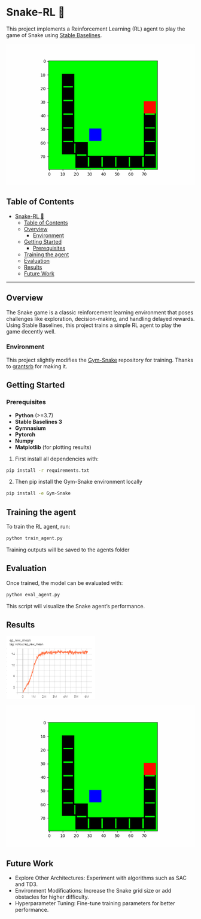 # Snake-RL 🐍

This project implements a Reinforcement Learning (RL) agent to play the game of Snake using [Stable Baselines](https://stable-baselines3.readthedocs.io/). 

![Demo](media/Johnny-Dense-2.gif) <!-- Replace with your actual media path -->

## Table of Contents


- [Snake-RL 🐍](#snake-rl-)
  - [Table of Contents](#table-of-contents)
  - [Overview](#overview)
    - [Environment](#environment)
  - [Getting Started](#getting-started)
    - [Prerequisites](#prerequisites)
  - [Training the agent](#training-the-agent)
  - [Evaluation](#evaluation)
  - [Results](#results)
  - [Future Work](#future-work)

---

## Overview

The Snake game is a classic reinforcement learning environment that poses challenges like exploration, decision-making, and handling delayed rewards. Using Stable Baselines, this project trains a simple RL agent to play the game decently well.

### Environment

This project slightly modifies the [Gym-Snake](https://github.com/grantsrb/Gym-Snake) repository for training. Thanks to [grantsrb](https://github.com/grantsrb) for making it.

## Getting Started

### Prerequisites

- **Python** (>=3.7)
- **Stable Baselines 3**
- **Gymnasium**
- **Pytorch**
- **Numpy**
- **Matplotlib** (for plotting results)

1. First install all dependencies with:

```bash
pip install -r requirements.txt
```
2. Then pip install the Gym-Snake environment locally

```bash
pip install -e Gym-Snake
```

## Training the agent

To train the RL agent, run:

```bash
python train_agent.py
```


Training outputs will be saved to the agents folder


## Evaluation
Once trained, the model can be evaluated with:

```bash
python eval_agent.py
```
This script will visualize the Snake agent’s performance.


## Results

![Training Reward Curve](media/rew_curve.png)

![](media/Johnny-Dense-2.gif)



## Future Work
- Explore Other Architectures: Experiment with algorithms such as SAC and TD3.
- Environment Modifications: Increase the Snake grid size or add obstacles for higher difficulty.
- Hyperparameter Tuning: Fine-tune training parameters for better performance.

